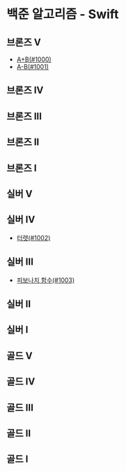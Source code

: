 # 백준 알고리즘 - Swift

## 브론즈 V

- [A+B(#1000)](1000.swift)
- [A-B(#1001)](1001.swift)

## 브론즈 IV

<!-- - [A/B(#1008)](1008.swift) -->

## 브론즈 III

<!-- - [일우는 야바위꾼(#20361)](20361.swift) -->

## 브론즈 II

<!-- - [CAPS(#15000)](15000.swift) -->
<!-- - [스물셋(#23251)](23251.swift) -->

## 브론즈 I

<!-- - [직사각형 네개의 합집합의 면적 구하기(#2669)](2669.swift) -->
<!-- - [유니대전 퀴즈쇼(#20362)](20362.swift) -->

## 실버 V

<!-- - [체스판 다시 칠하기(#1018)](1018.swift) -->
<!-- - [단어 정렬(#1181)](1181.swift) -->
<!-- - [달팽이(#1913)](1913.swift) -->
<!-- - [빙고(#2578)](2578.swift) -->
<!-- - [소수(#2581)](2581.swift) -->
<!-- - [최대공약수와 최소공배수(#2609)](2609.swift) -->
<!-- - [나무조각(#2947)](2947.swift) -->
<!-- - [돌 게임2(#9656)](9656.swift) -->
<!-- - [Yangjojang of the Year(#11557)](11557.swift) -->
<!-- - [Base Conversion(#11576)](11576.swift) -->
<!-- - [좌표 정렬하기(#11650)](11650.swift) -->
<!-- - [집합(#11723)](11723.swift) -->
<!-- - [자료구조는 정말 최고야(#23253)](23253.swift) -->

## 실버 IV

- [터렛(#1002)](1002.swift)
  <!-- - [팰린드롬 만들기(#1213)](1213.swift) -->
  <!-- - [문서 검색(#1543)](1543.swift) -->
  <!-- - [게임을 만든 동준이(#2847)](2847.swift) -->
  <!-- - [비밀번호 찾기(#17219)](17219.swift) -->
  <!-- - [당근 키우기(#20363)](20363.swift) -->

## 실버 III

- [피보나치 함수(#1003)](1003.swift)
  <!-- - [어린 왕자(#1004)](1004.swift) -->
  <!-- - [블록(#23252)](23252.swift) -->

## 실버 II

<!-- - [DFS와 BFS(#1260)](1260.swift) -->
<!-- - [부동산 다툼(#20364)](20364.swift) -->
<!-- - [블로그2(#20365)](20365.swift) -->

## 실버 I

## 골드 V

<!-- - [트리(#1068)](1068.swift) -->
<!-- - [AC(#5430)](5430.swift) -->
<!-- - ~~_[파괴된 도시(#18231)](18231.swift)_~~ `틀렸습니다` -->

## 골드 IV

## 골드 III

## 골드 II

## 골드 I
